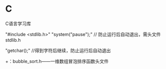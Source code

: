 # C
C语言学习库

"#include <stdlib.h>"
"system("pause");"    // 防止运行后自动退出，需头文件stdlib.h

"getchar();"  //得到字符后继续，防止运行后自动退出

+：bubble_sort.h——一维数组冒泡排序函数头文件